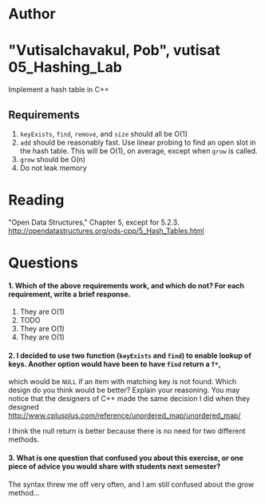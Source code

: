 Author
==========
"Vutisalchavakul, Pob", vutisat
05_Hashing_Lab
==============

Implement a hash table in C++

Requirements
------------

1. `keyExists`, `find`, `remove`, and `size` should all be O(1)
2. `add` should be reasonably fast. Use linear probing to find an open slot in the hash table. This will be O(1), on average, except when `grow` is called.
3. `grow` should be O(n)
4. Do not leak memory


Reading
=======
"Open Data Structures," Chapter 5, except for 5.2.3. http://opendatastructures.org/ods-cpp/5_Hash_Tables.html

Questions
=========

#### 1. Which of the above requirements work, and which do not? For each requirement, write a brief response.

1. They are O(1)
2. TODO
3. They are O(1)
4. They are O(1)

#### 2. I decided to use two function (`keyExists` and `find`) to enable lookup of keys. Another option would have been to have `find` return a `T*`, 
which would be `NULL` if an item with matching key is not found. 
Which design do you think would be better? Explain your reasoning. 
You may notice that the designers of C++ made the same decision I did when they designed http://www.cplusplus.com/reference/unordered_map/unordered_map/

I  think the null return is better because there is no need for two different methods.

#### 3. What is one question that confused you about this exercise, or one piece of advice you would share with students next semester?

The syntax threw me off very often, and I am still confused about the grow method...